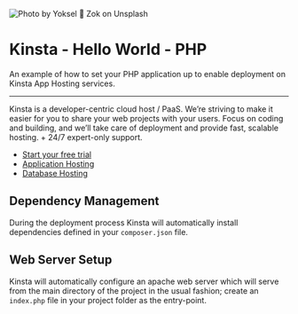 ![Photo by Yoksel 🌿 Zok on Unsplash](https://user-images.githubusercontent.com/2342458/202706130-d6d2995a-9171-4619-ab15-abc93603fa86.png)

# Kinsta - Hello World - PHP
An example of how to set your PHP application up to enable deployment on Kinsta App Hosting services.

---
Kinsta is a developer-centric cloud host / PaaS. We’re striving to make it easier for you to share your web projects with your users. Focus on coding and building, and we’ll take care of deployment and provide fast, scalable hosting. + 24/7 expert-only support.

- [Start your free trial](https://kinsta.com/signup/?product_type=app-db)
- [Application Hosting](https://kinsta.com/application-hosting)
- [Database Hosting](https://kinsta.com/database-hosting)

## Dependency Management
During the deployment process Kinsta will automatically install dependencies defined in your `composer.json` file.

## Web Server Setup
Kinsta will automatically configure an apache web server which will serve from the main directory of the project in the usual fashion; create an `index.php` file in your project folder as the entry-point.
